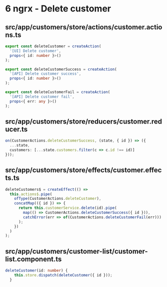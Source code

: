 # 6 ngrx - Delete customer

## src/app/customers/store/actions/customer.actions.ts

```ts
export const deleteCustomer = createAction(
  '[UI] Delete customer',
  props<{ id: number }>()
);

export const deleteCustomerSuccess = createAction(
  '[API] Delete customer success',
  props<{ id: number }>()
);

export const deleteCustomerFail = createAction(
  '[API] Delete customer fail',
  props<{ err: any }>()
);
```

## src/app/customers/store/reducers/customer.reducer.ts

```ts
on(CustomerActions.deleteCustomerSuccess, (state, { id }) => ({
  ...state,
  customers: [...state.customers.filter(c => c.id !== id)]
}));
```

## src/app/customers/store/effects/customer.effects.ts

```ts
deleteCustomers$ = createEffect(() =>
  this.actions$.pipe(
    ofType(CustomerActions.deleteCustomer),
    concatMap(({ id }) => {
      return this.customerService.delete(id).pipe(
        map(() => CustomerActions.deleteCustomerSuccess({ id })),
        catchError(err => of(CustomerActions.deleteCustomerFail(err)))
      );
    })
  )
);
```

## src/app/customers/customer-list/customer-list.component.ts

```ts
deleteCustomer(id: number) {
    this.store.dispatch(deleteCustomer({ id }));
  }
```
